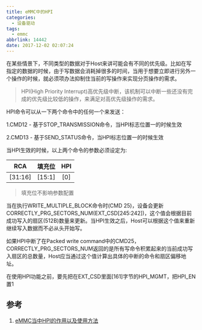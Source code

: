 ```yaml
---
title: eMMC中的HPI
categories:
  - 设备驱动
tags:
  - emmc
abbrlink: 14442
date: 2017-12-02 02:07:24
---
```


在某些情景下，不同类型的数据对于Host来讲可能会有不同的优先级。比如在写指定的数据的时候，由于写数据会消耗掉很多的时间，当用于想要立即进行另外一个操作的时候，就必须项办法抑制住当前的写操作来实现分页操作的需求。

>HPI(High Priority Interrupt)高优先级中断，该机制可以中断一些还没有完成的优先级比较低的操作，来满足对高优先级操作的需求。

<!--more-->


HPI命令可以从一下两个命令中的任何一个来发送：

1.CMD12 - 基于STOP_TRANSMISSION命令，当HPI标志位置一的时候生效

2.CMD13 - 基于SEND_STATUS命令，当HPI标志位置一的时候生效

当HPI生效的时候，以上两个命令的参数必须设定为:

| RCA |  填充位 | HPI |
| :----: | :----: | :--:|
| [31:16]| [15:1] | [0] |

>填充位不影响参数配置


当在执行WRITE_MULTIPLE_BLOCK命令时(CMD 25)，设备会更新CORRECTLY_PRG_SECTORS_NUM(EXT_CSD[245:242])，这个值会根据目前成功写入的扇区(512B)数量来更新。当HPI生效之后，Host可以根据这个值来重新继续写入数据而不必从头开始写。

如果HPI中断了在Packed write command中的CMD25，CORRECTLY_PRG_SECTORS_NUM返回的是所有写命令积累起来的当前成功写入扇区的总数量，Host应当通过这个值计算出具体的中断的命令和扇区偏移地址。

在使用HPI功能之前，要先把在EXT_CSD里面[161]字节的HPI_MGMT，把HPI_EN置1


## 参考

1. [eMMC当中HPI的作用以及使用方法](http://blog.csdn.net/polley88/article/details/50457946)
